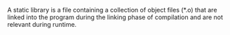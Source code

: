 A static library is a file containing a collection of object files (*.o) that are linked into the program during the linking phase of compilation and are not relevant during runtime.
